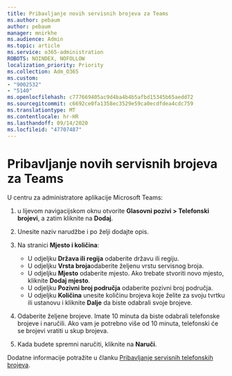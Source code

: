 ```yaml
---
title: Pribavljanje novih servisnih brojeva za Teams
ms.author: pebaum
author: pebaum
manager: mnirkhe
ms.audience: Admin
ms.topic: article
ms.service: o365-administration
ROBOTS: NOINDEX, NOFOLLOW
localization_priority: Priority
ms.collection: Adm_O365
ms.custom:
- "9002532"
- "5140"
ms.openlocfilehash: c777669405ac9d4ba4b4b5afbd15345b65aedd72
ms.sourcegitcommit: c6692ce0fa1358ec3529e59ca0ecdfdea4cdc759
ms.translationtype: MT
ms.contentlocale: hr-HR
ms.lasthandoff: 09/14/2020
ms.locfileid: "47707487"
---
```

# <a name="get-new-service-numbers-for-teams"></a>Pribavljanje novih servisnih brojeva za Teams

U centru za administratore aplikacije Microsoft Teams:

1. u lijevom navigacijskom oknu otvorite **Glasovni pozivi > Telefonski brojevi**, a zatim kliknite na **Dodaj**.
2. Unesite naziv narudžbe i po želji dodajte opis.
3. Na stranici **Mjesto i količina**:

    - U odjeljku **Država ili regija** odaberite državu ili regiju.
    - U odjeljku **Vrsta broja**odaberite željenu vrstu servisnog broja.
    - U odjeljku **Mjesto** odaberite mjesto. Ako trebate stvoriti novo mjesto, kliknite **Dodaj mjesto**.
    - U odjeljku **Pozivni broj područja** odaberite pozivni broj područja.
    - U odjeljku **Količina** unesite količinu brojeva koje želite za svoju tvrtku ili ustanovu i kliknite **Dalje** da biste odabrali svoje brojeve.
    
4. Odaberite željene brojeve. Imate 10 minuta da biste odabrali telefonske brojeve i naručili. Ako vam je potrebno više od 10 minuta, telefonski će se brojevi vratiti u skup brojeva.
5. Kada budete spremni naručiti, kliknite na **Naruči**.

Dodatne informacije potražite u članku [Pribavljanje servisnih telefonskih brojeva](https://docs.microsoft.com/microsoftteams/getting-service-phone-numbers).
